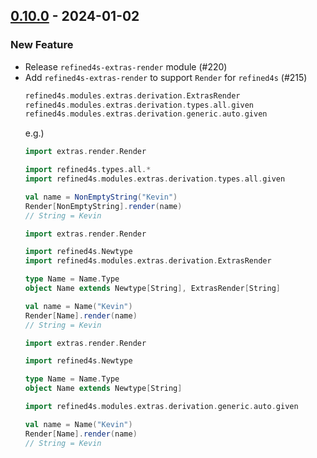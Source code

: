 ## [0.10.0](https://github.com/kevin-lee/refined4s/issues?q=is%3Aissue+is%3Aclosed+-label%3Ainvalid+milestone%3Am10) - 2024-01-02

### New Feature

* Release `refined4s-extras-render` module (#220)
* Add `refined4s-extras-render` to support `Render` for `refined4s` (#215)
  ```scala 3
  refined4s.modules.extras.derivation.ExtrasRender
  refined4s.modules.extras.derivation.types.all.given
  refined4s.modules.extras.derivation.generic.auto.given
  ```
  e.g.)
  ```scala 3
  import extras.render.Render
  
  import refined4s.types.all.*
  import refined4s.modules.extras.derivation.types.all.given
  
  val name = NonEmptyString("Kevin")
  Render[NonEmptyString].render(name)
  // String = Kevin
  ```
  ```scala 3
  import extras.render.Render
  
  import refined4s.Newtype
  import refined4s.modules.extras.derivation.ExtrasRender
  
  type Name = Name.Type
  object Name extends Newtype[String], ExtrasRender[String]
  
  val name = Name("Kevin")
  Render[Name].render(name)
  // String = Kevin
  ```
  ```scala 3
  import extras.render.Render
  
  import refined4s.Newtype
  
  type Name = Name.Type
  object Name extends Newtype[String]
  
  import refined4s.modules.extras.derivation.generic.auto.given
  
  val name = Name("Kevin")
  Render[Name].render(name)
  // String = Kevin
  ```
